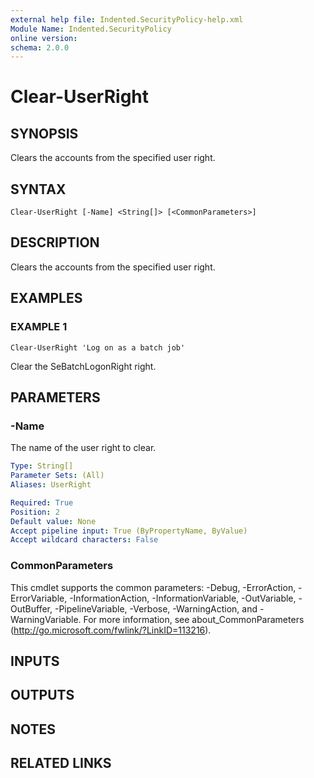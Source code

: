 ```yaml
---
external help file: Indented.SecurityPolicy-help.xml
Module Name: Indented.SecurityPolicy
online version:
schema: 2.0.0
---
```


# Clear-UserRight

## SYNOPSIS
Clears the accounts from the specified user right.

## SYNTAX

```
Clear-UserRight [-Name] <String[]> [<CommonParameters>]
```

## DESCRIPTION
Clears the accounts from the specified user right.

## EXAMPLES

### EXAMPLE 1
```
Clear-UserRight 'Log on as a batch job'
```

Clear the SeBatchLogonRight right.

## PARAMETERS

### -Name
The name of the user right to clear.

```yaml
Type: String[]
Parameter Sets: (All)
Aliases: UserRight

Required: True
Position: 2
Default value: None
Accept pipeline input: True (ByPropertyName, ByValue)
Accept wildcard characters: False
```

### CommonParameters
This cmdlet supports the common parameters: -Debug, -ErrorAction, -ErrorVariable, -InformationAction, -InformationVariable, -OutVariable, -OutBuffer, -PipelineVariable, -Verbose, -WarningAction, and -WarningVariable.
For more information, see about_CommonParameters (http://go.microsoft.com/fwlink/?LinkID=113216).

## INPUTS

## OUTPUTS

## NOTES

## RELATED LINKS
